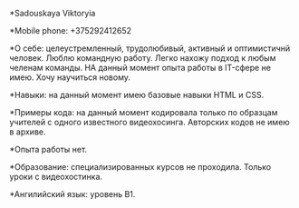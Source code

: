 *Sadouskaya Viktoryia

*Mobile phone: +375292412652

*О себе: целеустремленный, трудолюбивый, активный и оптимистичнй человек. Люблю командную работу. Легко нахожу подход к любым челенам команды. НА данный момент опыта работы в IT-сфере не имею. Хочу научиться новому. 

*Навыки: на данный момент имею базовые навыки HTML и CSS.

*Примеры кода: на данный момент кодировала только по образцам учителей с одного известного видеохосинга. Авторских кодов не имею в архиве.

*Опыта работы нет.

*Образование: специализированных курсов не проходила. Только уроки с видеохостинка.

*Ангилийский язык: уровень B1.
